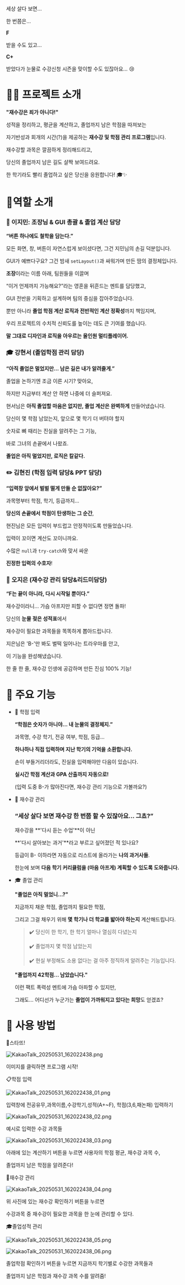 세상 살다 보면…

한 번쯤은…

**F**

받을 수도 있고…

**C+**

받았다가 눈물로 수강신청 시즌을 맞이할 수도 있잖아요… 😢

# 🤦‍♀️ 프로젝트 소개

**"재수강은 죄가 아니다!"**

성적을 정리하고, 평균을 계산하고, 졸업까지 남은 학점을 따져보는

자기반성과 회개의 시간(?)을 제공하는 **재수강 및 학점 관리 프로그램**입니다.

재수강할 과목은 깔끔하게 정리해드리고,

당신의 졸업까지 남은 길도 살짝 보여드려요.

한 학기라도 빨리 졸업하고 싶은 당신을 응원합니다! 🎓✨

# 🐣역할 소개

### 🧠 이지민: 조장님 & GUI 총괄 & 졸업 계산 담당

**“버튼 하나에도 철학을 담는다.”**

모든 화면, 창, 버튼이 자연스럽게 보이셨다면, 그건 지민님의 손길 덕분입니다.

GUI가 예쁘다구요? 그건 밤새 `setLayout()`과 싸워가며 만든 땀의 결정체입니다.

**조장**이라는 이름 아래, 팀원들을 이끌며

“이거 언제까지 가능해요?”라는 영혼을 뒤흔드는 멘트를 담당했고,

GUI 전반을 기획하고 설계하며 팀의 중심을 잡아주었습니다.

뿐만 아니라 **졸업 학점 계산 로직과 전반적인 계산 정확성**까지 책임지며,

우리 프로젝트의 수치적 신뢰도를 높이는 데도 큰 기여를 했습니다.

**말 그대로 디자인과 로직을 아우르는 올인원 멀티플레이어.**

### 🎓 **강현서 (졸업학점 관리 담당)**

**“아직 졸업은 멀었지만… 남은 길은 내가 알려줄게.”**

졸업을 논하기엔 조금 이른 시기? 맞아요,

하지만 지금부터 계산 안 하면 나중에 더 슬퍼져요.

현서님은 **아직 졸업할 마음은 없지만, 졸업 계산은 완벽하게** 만들어냈습니다.

당신이 몇 학점 남았는지, 앞으로 몇 학기 더 버텨야 할지

숫자로 뼈 때리는 진실을 알려주는 그 기능,

바로 그녀의 손끝에서 나왔죠.

**졸업은 아직 멀었지만, 로직은 칼같다.**

### ✏️ **김현진 (학점 입력 담당& PPT 담당)**

**“입력창 앞에서 벌벌 떨게 만들 순 없잖아요?”**

과목명부터 학점, 학기, 등급까지…

**당신의 손끝에서 학점이 탄생하는 그 순간**,

현진님은 모든 입력이 부드럽고 안정적이도록 만들었습니다.

입력이 꼬이면 계산도 꼬이니까요.

수많은 `null`과 `try-catch`와 맞서 싸운

**진정한 입력의 수호자**!

### 🔁 **오지은 (재수강 관리 담당&리드미담당)**

**“F는 끝이 아니라, 다시 시작일 뿐이다.”**

재수강이라니… 가슴 아프지만 피할 수 없다면 정면 돌파!

당신의 **눈물 젖은 성적표**에서

재수강이 필요한 과목들을 똑똑하게 뽑아드립니다.

지은님은 'B-'만 봐도 벌떡 일어나는 트라우마를 안고,

이 기능을 완성해냈습니다.

한 줄 한 줄, 재수강 인생에 공감하며 만든 진심 100% 기능!

# 👾 주요 기능

- 📝 학점 입력
    
    **“학점은 숫자가 아니야… 내 눈물의 결정체지.”**
    
    과목명, 수강 학기, 전공 여부, 학점, 등급…
    
    **하나하나 직접 입력하며 지난 학기의 기억을 소환합니다.**
    
    손이 부들거리더라도, 진실을 입력해야만 다음이 있습니다.
    
    **실시간 학점 계산과 GPA 산출까지 자동으로!**
    
    (입력 도중 B-가 많아진다면, 재수강 관리 기능으로 가볼까요?)
    
- 🔁 재수강 관리
    
    ### **“세상 살다 보면 재수강 한 번쯤 할 수 있잖아요… 그쵸?”**
    
    재수강을 **'다시 듣는 수업'**이 아닌
    
    **'다시 살아보는 과거'**라고 부르고 싶어졌던 적 있나요?
    
    등급이 B- 이하라면 자동으로 리스트에 올라가는 **나의 과거사들**.
    
    한눈에 보며 **다음 학기 커리큘럼을 (마음 아프게) 계획할 수 있도록 도와줍니다.**
    
- 🎓 졸업 관리
    
    **"졸업은 아직 멀었니…?"**
    
    지금까지 채운 학점, 졸업까지 필요한 학점,
    
    그리고 그걸 채우기 위해 **몇 학기나 더 학교를 밟아야 하는지** 계산해드립니다.
    
    > ✔️ 당신이 한 학기, 한 학기 얼마나 열심히 다녔는지
    > 
    > 
    > ✔️ 졸업까지 몇 학점 남았는지
    > 
    > ✔️ 현실 부정해도 소용 없다는 걸 아주 정직하게 알려주는 기능입니다.
    > 
    
    **"졸업까지 42학점… 남았습니다."**
    
    이런 팩트 폭력성 멘트에 가슴 아파할 수 있지만,
    
    그래도… 어디선가 누군가는 **졸업이 가까워지고 있다는 희망**도 얻겠죠?
    

# 🔖 사용 방법

🚩스타뜨!

![KakaoTalk_20250531_162022438.png](attachment:5c527128-8cf2-4e81-8f97-4e84b0b3f5e9:KakaoTalk_20250531_162022438.png)

이미지를 클릭하면 프로그램 시작!

📋학점 입력

![KakaoTalk_20250531_162022438_01.png](attachment:f792c5fb-bec0-47e7-9939-88efc07ae63d:KakaoTalk_20250531_162022438_01.png)

입력창에 전공유무,과목이름,수강학기,성적(A+~F), 학점(3,6,패논패) 입력하기

![KakaoTalk_20250531_162022438_02.png](attachment:29913139-33ec-441a-a314-da7b129bb3d0:KakaoTalk_20250531_162022438_02.png)

 예시로 입력한 수강 과목들

![KakaoTalk_20250531_162022438_03.png](attachment:3900c115-8c47-4870-84a4-5501df509beb:KakaoTalk_20250531_162022438_03.png)

아래에 있는 계산하기 버튼을 누르면 사용자의 학점 평균, 재수강 과목 수,

졸업까지 남은 학점을 알려준다!

🔁재수강 관리

![KakaoTalk_20250531_162022438_04.png](attachment:d6bf6d13-c310-4890-8127-32596db6169d:KakaoTalk_20250531_162022438_04.png)

위 사진에 있는 재수강 확인하기 버튼을 누르면

수강과목 중 재수강이 필요한 과목을 한 눈에 관리할 수 있다. 

🎓졸업성적 관리

![KakaoTalk_20250531_162022438_05.png](attachment:4c671369-50a7-4000-9136-881ce54d5c5a:KakaoTalk_20250531_162022438_05.png)

![KakaoTalk_20250531_162022438_06.png](attachment:11ad8170-9ab1-44b0-aa48-eef9b90e189c:KakaoTalk_20250531_162022438_06.png)

졸업학점 확인하기 버튼을 누르면 지금까지 학기별로 수강한 과목들과

졸업까지 남은 학점과 재수강 과목 수를 알려줌!
